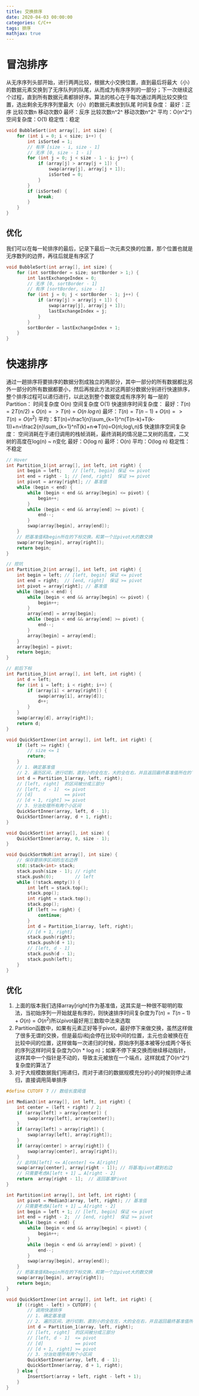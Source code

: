 ```yaml
---
title: 交换排序
date: 2020-04-03 00:00:00
categories: C/C++
tags: 排序
mathjax: true 
---
```


# 冒泡排序

从无序序列头部开始，进行两两比较，根据大小交换位置，直到最后将最大（小）的数据元素交换到了无序队列的队尾，从而成为有序序列的一部分；下一次继续这个过程，直到所有数据元素都排好序。算法的核心在于每次通过两两比较交换位置，选出剩余无序序列里最大（小）的数据元素放到队尾
时间复杂度：
最好：正序 比较次数n   移动次数0
最坏：反序 比较次数n^2^ 移动次数n^2^
平均：O(n^2^)
空间复杂度：O(1)
稳定性：稳定

```cpp
void BubbleSort(int array[], int size) {
    for (int i = 0; i < size; i++) {
        int isSorted = 1;
        // 有序 [size - i, size - 1]
        // 无序 [0, size - 1 - i]
        for (int j = 0; j < size - 1 - i; j++) {
            if (array[j] > array[j + 1]) {
                swap(array[j], array[j + 1]);
                isSorted = 0;
            }
        }
        if (isSorted) {
            break;
        }
    }
}
```

## 优化

我们可以在每一轮排序的最后，记录下最后一次元素交换的位置，那个位置也就是无序数列的边界，再往后就是有序区了

```cpp
void BubbleSort(int array[], int size) {
    for (int sortBorder = size; sortBorder > 1;) {
        int lastExchangeIndex = 0;
        // 无序 [0, sortBorder - 1]
        // 有序 [sortBorder, size - 1]
        for (int j = 0; j < sortBorder - 1; j++) {
            if (array[j] > array[j + 1]) {
                swap(array[j], array[j + 1]);
                lastExchangeIndex = j;
            }
        }
        sortBorder = lastExchangeIndex + 1;
    }
}
```

# 快速排序

通过一趟排序将要排序的数据分割成独立的两部分，其中一部分的所有数据都比另外一部分的所有数据都要小，然后再按此方法对这两部分数据分别进行快速排序，整个排序过程可以递归进行，以此达到整个数据变成有序序列
每一层的Partition：
    时间复杂度 O(n)
    空间复杂度 O(1)
快速排序时间复杂度：
最好：$T(n)=2T(n/2)+O(n)=>T(n)=O(n\;log\,n)$
最坏：$T(n)=T(n-1)+O(n)=>T(n)=O(n^2)$
平均：$T(n)=\frac1{n}\sum_{k=1}^n(T(n-k)+T(k-1))+n=\frac2{n}\sum_{k=1}^nT(k)+n=>T(n)=O(n\;log\,n)$
快速排序空间复杂度：
空间消耗在于递归调用的栈帧消耗，最终消耗的情况是二叉树的高度，二叉树的高度在log(n) ~ n变化
最好：O(log n)
最坏：O(n)
平均：O(log n)
稳定性：不稳定

```cpp
// Hover
int Partition_1(int array[], int left, int right) {
    int begin = left;    // [left, begin] 保证 <= pivot
    int end = right - 1; // [end, right]  保证 >= pivot
    int pivot = array[right]; // 基准值
    while (begin < end) {
        while (begin < end && array[begin] <= pivot) {
            begin++;
        }
        while (begin < end && array[end] >= pivot) {
            end--;
        }
        swap(array[begin], array[end]);
    }
    // 把基准值和begin所在的下标交换，和第一个比pivot大的数交换
    swap(array[begin], array[right]);
    return begin;
}

// 挖坑
int Partition_2(int array[], int left, int right) {
    int begin = left; // [left, begin] 保证 <= pivot
    int end = right;  // [end, right]  保证 >= pivot
    int pivot = array[right]; // 基准值
    while (begin < end) {
        while (begin < end && array[begin] <= pivot) {
            begin++;
        }
        array[end] = array[begin];
        while (begin < end && array[end] >= pivot) {
            end--;
        }
        array[begin] = array[end];
    }
    array[begin] = pivot;
    return begin;
}

// 前后下标
int Partition_3(int array[], int left, int right) {
    int d = left;
    for (int i = left; i < right; i++) {
        if (array[i] < array[right]) {
            swap(array[i], array[d]);
            d++;
        }
    }
    swap(array[d], array[right]);
    return d;
}

void QuickSortInner(int array[], int left, int right) {
    if (left >= right) {
        // size <= 1
        return;
    }
    // 1. 确定基准值
    // 2. 遍历区间，进行切割，直到小的全在左，大的全在右，并且返回最终基准值所在的下标
    int d = Partition_1(array, left, right);
    // [left, right]  的区间被分成三部分
    // [left, d - 1]  <= pivot
    // [d]            == pivot
    // [d + 1, right] >= pivot
    // 3. 分治处理所有两个小区间
    QuickSortInner(array, left, d - 1);
    QuickSortInner(array, d + 1, right);
}

void QuickSort(int array[], int size) {
    QuickSortInner(array, 0, size - 1);
}

void QuickSortNoR(int array[], int size) {
    // 保存要排序区间的左右边界
    std::stack<int>	stack;
    stack.push(size - 1); // right
    stack.push(0);        // left
    while (!stack.empty()) {
        int left = stack.top();
        stack.pop();
        int right = stack.top();
        stack.pop();
        if (left >= right) {
            continue;
        }
        int d = Partition_1(array, left, right);
        // [d + 1, right]
        stack.push(right);
        stack.push(d + 1);
        // [left, d - 1]
        stack.push(d - 1);
        stack.push(left);
    }
}
```

## 优化

1. 上面的版本我们选择array[right]作为基准值，这其实是一种很不聪明的取法，当初始序列一开始就是有序的，则快速排序时间复杂度为$T(n)=T(n-1)+O(n)=O(n^2)$所以pivot最好用三数取中法来选取
2. Partition函数中，如果有元素正好等于pivot，最好停下来做交换，虽然这样做了很多无谓的交换，但是最后i和j会停在比较中间的位置，主元也会被换在在比较中间的位置，这样做每一次递归的时候，原始序列基本被等分成两个等长的序列这样时间复杂度为O(n * log n)；如果不停下来交换而继续移动指针，这样其中一个指针是不动的，导致主元被放在一个端点，这样就成了O(n^2^)复杂度的算法了
3. 对于大规模数据我们用递归，而对于递归的数据规模充分的小的时候则停止递归，直接调用简单排序

```cpp
#define CUTOFF 7 // 数组长度阈值

int Median3(int array[], int left, int right) {
    int center = (left + right) / 2;
    if (array[left] > array[center]) {
        swap(array[left], array[center]);
    }
    if (array[left] > array[right]) {
        swap(array[left], array[right]);
    }
    if (array[center] > array[right]) {
        swap(array[center], array[right]);
    }
    // 此时A[left] <= A[center] <= A[right]
    swap(array[center], array[right - 1]); // 将基准pivot藏到右边
    // 只需要考虑A[left + 1] … A[right - 2]
    return  array[right - 1];  // 返回基准Pivot
}

int Partition(int array[], int left, int right) {
    int pivot = Median3(array, left, right); // 基准值
    // 只需要考虑A[left + 1] … A[right - 2]
    int begin = left + 1; // [left, begin] 保证 <= pivot
    int end = right - 2;  // [end, right]  保证 >= pivot
     while (begin < end) {
        while (begin < end && array[begin] < pivot) {
            begin++;
        }
        while (begin < end && array[end] > pivot) {
            end--;
        }
        swap(array[begin], array[end]);
    }
    // 把基准值和begin所在的下标交换，和第一个比pivot大的数交换
    swap(array[begin], array[right]);
    return begin;
}

void QuickSortInner(int array[], int left, int right) {
    if ((right - left) > CUTOFF) {
        // 调用快速排序
        // 1. 确定基准值
        // 2. 遍历区间，进行切割，直到小的全在左，大的全在右，并且返回最终基准值所在的下标
        int d = Partition_1(array, left, right);
        // [left, right]  的区间被分成三部分
        // [left, d - 1]  <= pivot
        // [d]            == pivot
        // [d + 1, right] >= pivot
        // 3. 分治处理所有两个小区间
        QuickSortInner(array, left, d - 1);
        QuickSortInner(array, d + 1, right);
    } else {
        InsertSort(array + left, right - left + 1);
    }
}
```
